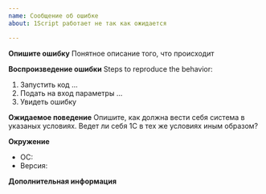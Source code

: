 ```yaml
---
name: Сообщение об ошибке
about: 1Script работает не так как ожидается

---
```


**Опишите ошибку**
Понятное описание того, что происходит

**Воспроизведение ошибки**
Steps to reproduce the behavior:
1. Запустить код ...
2. Подать на вход параметры ...
3. Увидеть ошибку

**Ожидаемое поведение**
Опишите, как должна вести себя система в указаных условиях. Ведет ли себя 1С в тех же условиях иным образом?

**Окружение**
 - ОС: 
 - Версия:

**Дополнительная информация**
